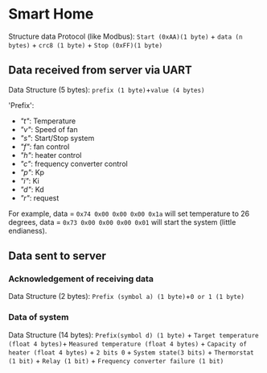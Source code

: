 # Smart Home
Structure data Protocol (like Modbus): `Start (0xAA)(1 byte)` + `data (n bytes)` + `crc8 (1 byte)` + `Stop (0xFF)(1 byte)`

## Data received from server via UART

Data Structure (5 bytes): `prefix (1 byte)`+`value (4 bytes)`
		
'Prefix':
+ _"t"_: Temperature
+ _"v"_: Speed of fan
+ _"s"_: Start/Stop system
+ _"f"_: fan control
+ _"h"_: heater control
+ _"c"_: frequency converter control 
+ _"p"_: Kp
+ _"i"_: Ki
+ _"d"_: Kd
+ _"r"_: request

For example, data = `0x74 0x00 0x00 0x00 0x1a` will set temperature to 26 degrees, 
data = `0x73 0x00 0x00 0x00 0x01` will start the system (little endianess).

## Data sent to server

### Acknowledgement of receiving data

Data Structure (2 bytes): `Prefix (symbol a) (1 byte)`+`0 or 1 (1 byte)`

### Data of system

Data Structure (14 bytes): `Prefix(symbol d) (1 byte)` + `Target temperature (float 4 bytes)`+
`Measured temperature (float 4 bytes)` + `Capacity of heater (float 4 bytes)` + `2 bits 0` + 
`System state(3 bits)` + `Thermorstat (1 bit)` + `Relay (1 bit)` + `Frequency converter failure (1 bit)` 			       